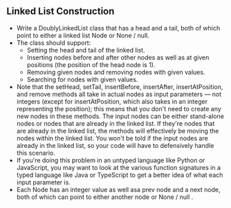 ## Linked List Construction

- Write a DoublyLinkedList class that has a head and a tail, both of which point to either a linked list Node or None / null.
- The class should support: 
  * Setting the head and tail of the linked list.
  * Inserting nodes before and after other nodes as well as at given positions (the position of the head node is 1).
  * Removing given nodes and removing nodes with given values.
  * Searching for nodes with given values.
- Note that the setHead, setTail, insertBefore, insertAfter, insertAtPosition, and remove methods all take in actual nodes as input parameters — not integers (except for insertAtPosition, which also takes in an integer representing the position); this means that you don't need to create any new nodes in these methods. The input nodes can be either stand-alone nodes or nodes that are already in the linked list. If they're nodes that are already in the linked list, the methods will effectively be moving the nodes within the linked list. You won't be told if the input nodes are already in the linked list, so your code will have to defensively handle this scenario.
- If you're doing this problem in an untyped language like Python or JavaScript, you may want to look at the various function signatures in a typed language like Java or TypeScript to get a better idea of what each input parameter is.
- Each Node has an integer value as well asa prev node and a next node, both of which can point to either another node or None / null .